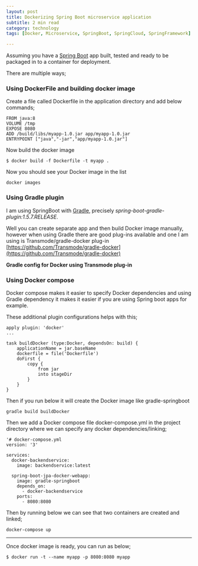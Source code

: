 ```yaml
---
layout: post
title: Dockerizing Spring Boot microservice application
subtitle: 2 min read
category: technology
tags: [Docker, Microservice, SpringBoot, SpringCloud, SpringFramework]

---
```


Assuming you have a [Spring Boot](https://projects.spring.io/spring-boot/) app built, tested and ready to be packaged in to a container for deployment.

There are multiple ways;

### Using DockerFile and building docker image

Create a file called Dockerfile in the application directory and add below commands;

```
FROM java:8
VOLUME /tmp
EXPOSE 8080
ADD /build/libs/myapp-1.0.jar app/myapp-1.0.jar
ENTRYPOINT ["java","-jar","app/myapp-1.0.jar"]
```

Now build the docker image
```
$ docker build -f Dockerfile -t myapp .
```
Now you should see your Docker image in the list
```
docker images
```

### Using Gradle plugin

I am using SpringBoot with [Gradle](https://gradle.org/), precisely *spring-boot-gradle-plugin:1.5.7.RELEASE*.

Well you can create separate app and then build Docker image manually, however when using Gradle there are good plug-ins available and one I am using is Transmode/gradle-docker plug-in [https://github.com/Transmode/gradle-docker](https://github.com/Transmode/gradle-docker)

**Gradle config for Docker using Transmode plug-in**

### Using Docker compose

Docker compose makes it easier to specify Docker dependencies and using Gradle dependency it makes it easier if you are using Spring boot apps for example.

These additional plugin configurations helps with this;
```
apply plugin: 'docker'
...

task buildDocker (type:Docker, dependsOn: build) {
	applicationName = jar.baseName
	dockerfile = file('Dockerfile')
	doFirst {
		copy {
			from jar
			into stageDir
		}
	}
}
```
Then if you run below it will create the Docker image like gradle-springboot

```
gradle build buildDocker
```
Then we add a Docker compose file docker-compose.yml in the project directory where we can specify any docker dependencies/linking;

```
'# docker-compose.yml
version: '3'

services: 
  docker-backendservice:
    image: backendservice:latest

  spring-boot-jpa-docker-webapp:
    image: gradle-springboot
    depends_on:
      - docker-backendservice
    ports:
      - 8080:8080

```
Then by running below we can see that two containers are created and linked;
```
docker-compose up
```

----
Once docker image is ready, you can run as below;
```
$ docker run -t --name myapp -p 8080:8080 myapp
```


